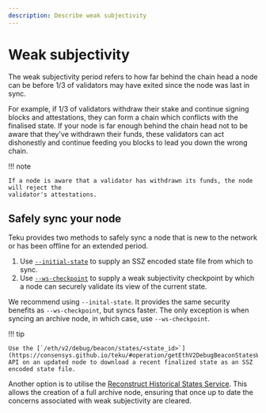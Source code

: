 ```yaml
---
description: Describe weak subjectivity
---
```


# Weak subjectivity

The weak subjectivity period refers to how far behind the chain head a node can be before 1/3 of
validators may have exited since the node was last in sync.

For example, if 1/3 of validators withdraw their stake and continue signing blocks and
attestations, they can form a chain which conflicts with the finalised state. If your node is far
enough behind the chain head not to be aware that they've withdrawn their funds, these validators
can act dishonestly and continue feeding you blocks to lead you down the wrong chain.

!!! note

    If a node is aware that a validator has withdrawn its funds, the node will reject the
    validator's attestations.

## Safely sync your node

Teku provides two methods to safely sync a node that is new to the network or has been offline for an extended period.

1. Use [`--initial-state`](../Reference/CLI/CLI-Syntax.md#initial-state) to supply an SSZ encoded
    state file from which to sync.
2. Use [`--ws-checkpoint`](../Reference/CLI/CLI-Syntax.md#ws-checkpoint) to supply a weak
    subjectivity checkpoint by which a node can securely validate its view of the current state.

We recommend using `--inital-state`.
It provides the same security benefits as `--ws-checkpoint`, but syncs faster.
The only exception is when syncing an archive node, in which case, use `--ws-checkpoint`.

!!! tip

    Use the [`/eth/v2/debug/beacon/states/<state_id>`](https://consensys.github.io/teku/#operation/getEthV2DebugBeaconStatesWithState_id)
    API on an updated node to download a recent finalized state as an SSZ encoded state file.

Another option is to utilise the [Reconstruct Historical States Service](../HowTo/Reconstruct-Historical-States-Service.md).
This allows the creation of a full archive node, ensuring that once up to date the concerns associated with weak
subjectivity are cleared.

